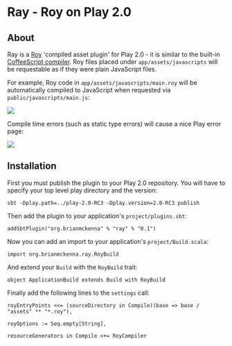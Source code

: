 # Ray - Roy on Play 2.0

## About

Ray is a [Roy][] 'compiled asset plugin' for Play 2.0 - it is similar
to the built-in [CoffeeScript compiler][]. Roy files placed under
`app/assets/javascripts` will be requestable as if they were plain
JavaScript files.

For example, Roy code in `app/assets/javascripts/main.roy` will be
automatically compiled to JavaScript when requested via
`public/javascripts/main.js`:

![](http://i.imgur.com/G0qpG.png)

Compile time errors (such as static type errors) will cause a nice
Play error page:

![](http://i.imgur.com/wJwAp.png)

[Roy]: http://roy.brianmckenna.org/
[CoffeeScript compiler]: https://github.com/playframework/Play20/wiki/AssetsCoffeeScript

## Installation

First you must publish the plugin to your Play 2.0 repository. You
will have to specify your top level play directory and the version:

    sbt -Dplay.path=../play-2.0-RC3 -Dplay.version=2.0-RC3 publish

Then add the plugin to your application's `project/plugins.sbt`:

    addSbtPlugin("org.brianmckenna" % "ray" % "0.1")

Now you can add an import to your application's `project/Build.scala`:

    import org.brianmckenna.ray.RoyBuild

And extend your `Build` with the `RoyBuild` trait:

    object ApplicationBuild extends Build with RoyBuild

Finally add the following lines to the `settings` call:

    royEntryPoints <<= (sourceDirectory in Compile)(base => base / "assets" ** "*.roy"),

    royOptions := Seq.empty[String],

    resourceGenerators in Compile <+= RoyCompiler
